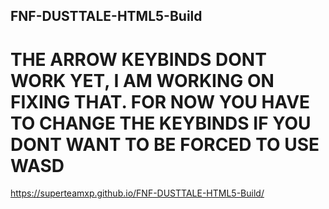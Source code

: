 ## FNF-DUSTTALE-HTML5-Build
# THE ARROW KEYBINDS DONT WORK YET, I AM WORKING ON FIXING THAT. FOR NOW YOU HAVE TO CHANGE THE KEYBINDS IF YOU DONT WANT TO BE FORCED TO USE WASD
https://superteamxp.github.io/FNF-DUSTTALE-HTML5-Build/
